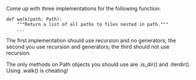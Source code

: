Come up with three implementations for the following function:
```
def walk(path: Path):
    """Return a list of all paths to files nested in path."""
    ...
```
The first implementation should use recursion and no generators; 
the second you use recursion and generators; 
the third should not use recursion.

The only methods on Path objects you should use are .is_dir() and .iterdir().
Using .walk() is cheating!
